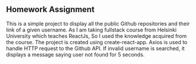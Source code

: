 ## Homework Assignment

This is a simple project to display all the public Github repositories and their link of a given username.
As I am taking fullstack course from Helsinki University which teaches ReactJs, So I used the knowledge acquired from the course.
The project is created using create-react-app.
Axios is used to handle HTTP request to the Github API.
If invalid username is searched, it displays a message saying user not found for 5 seconds.
